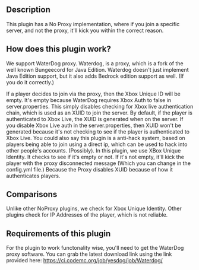 ## Description
This plugin has a No Proxy implementation, where if you join a specific server, and not the proxy, it'll kick you within the correct reason.


## How does this plugin work?
We support WaterDog proxy. Waterdog, is a proxy, which is a fork of the well known Bungeecord for Java Edition. Waterdog doesn't just implement Java Edition support, but it also adds Bedrock edition support as well. (If you do it correctly.)

If a player decides to join via the proxy, then the Xbox Unique ID will be empty. It's empty because WaterDog requires Xbox Auth to false in server.properties. This simply disables checking for Xbox live authentication chain, which is used as an XUID to join the server. By default, if the player is authenticated to Xbox Live, the XUID is generated when on the server. If you disable Xbox Live auth in the server.properties, then XUID won't be generated because it's not checking to see if the player is authenticated to Xbox Live. You could also say this plugin is a anti-hack system, based on players being able to join using a direct ip, which can be used to hack into other people's accounts. (Possibly). In this plugin, we use XBox Unique Identity. It checks to see if it's empty or not. If it's not empty, it'll kick the player with the proxy disconnected message (Which you can change in the config.yml file.) Because the Proxy disables XUID because of how it authenticates players.


## Comparisons
Unlike other NoProxy plugins, we check for Xbox Unique Identity. Other plugins check for IP Addresses of the player, which is not reliable.

## Requirements of this plugin
For the plugin to work functonality wise, you'll need to get the WaterDog proxy software. You can grab the latest download link using the link provided here: https://ci.codemc.org/job/yesdog/job/Waterdog/
